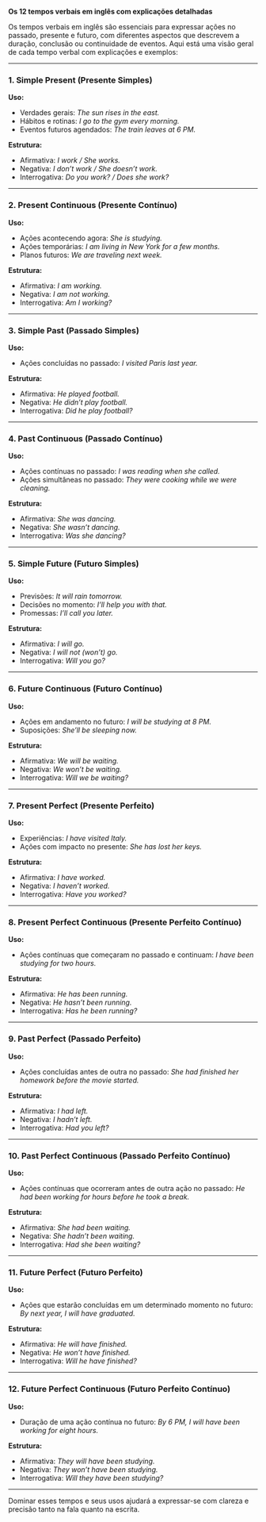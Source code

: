**Os 12 tempos verbais em inglês com explicações detalhadas**

Os tempos verbais em inglês são essenciais para expressar ações no passado, presente e futuro, com diferentes aspectos que descrevem a duração, conclusão ou continuidade de eventos. Aqui está uma visão geral de cada tempo verbal com explicações e exemplos:

---

### **1. Simple Present (Presente Simples)**
**Uso:**
- Verdades gerais: *The sun rises in the east.*
- Hábitos e rotinas: *I go to the gym every morning.*
- Eventos futuros agendados: *The train leaves at 6 PM.*

**Estrutura:**
- Afirmativa: *I work / She works.*
- Negativa: *I don’t work / She doesn’t work.*
- Interrogativa: *Do you work? / Does she work?*

---

### **2. Present Continuous (Presente Contínuo)**
**Uso:**
- Ações acontecendo agora: *She is studying.*
- Ações temporárias: *I am living in New York for a few months.*
- Planos futuros: *We are traveling next week.*

**Estrutura:**
- Afirmativa: *I am working.*
- Negativa: *I am not working.*
- Interrogativa: *Am I working?*

---

### **3. Simple Past (Passado Simples)**
**Uso:**
- Ações concluídas no passado: *I visited Paris last year.*

**Estrutura:**
- Afirmativa: *He played football.*
- Negativa: *He didn’t play football.*
- Interrogativa: *Did he play football?*

---

### **4. Past Continuous (Passado Contínuo)**
**Uso:**
- Ações contínuas no passado: *I was reading when she called.*
- Ações simultâneas no passado: *They were cooking while we were cleaning.*

**Estrutura:**
- Afirmativa: *She was dancing.*
- Negativa: *She wasn’t dancing.*
- Interrogativa: *Was she dancing?*

---

### **5. Simple Future (Futuro Simples)**
**Uso:**
- Previsões: *It will rain tomorrow.*
- Decisões no momento: *I’ll help you with that.*
- Promessas: *I’ll call you later.*

**Estrutura:**
- Afirmativa: *I will go.*
- Negativa: *I will not (won’t) go.*
- Interrogativa: *Will you go?*

---

### **6. Future Continuous (Futuro Contínuo)**
**Uso:**
- Ações em andamento no futuro: *I will be studying at 8 PM.*
- Suposições: *She’ll be sleeping now.*

**Estrutura:**
- Afirmativa: *We will be waiting.*
- Negativa: *We won’t be waiting.*
- Interrogativa: *Will we be waiting?*

---

### **7. Present Perfect (Presente Perfeito)**
**Uso:**
- Experiências: *I have visited Italy.*
- Ações com impacto no presente: *She has lost her keys.*

**Estrutura:**
- Afirmativa: *I have worked.*
- Negativa: *I haven’t worked.*
- Interrogativa: *Have you worked?*

---

### **8. Present Perfect Continuous (Presente Perfeito Contínuo)**
**Uso:**
- Ações contínuas que começaram no passado e continuam: *I have been studying for two hours.*

**Estrutura:**
- Afirmativa: *He has been running.*
- Negativa: *He hasn’t been running.*
- Interrogativa: *Has he been running?*

---

### **9. Past Perfect (Passado Perfeito)**
**Uso:**
- Ações concluídas antes de outra no passado: *She had finished her homework before the movie started.*

**Estrutura:**
- Afirmativa: *I had left.*
- Negativa: *I hadn’t left.*
- Interrogativa: *Had you left?*

---

### **10. Past Perfect Continuous (Passado Perfeito Contínuo)**
**Uso:**
- Ações contínuas que ocorreram antes de outra ação no passado: *He had been working for hours before he took a break.*

**Estrutura:**
- Afirmativa: *She had been waiting.*
- Negativa: *She hadn’t been waiting.*
- Interrogativa: *Had she been waiting?*

---

### **11. Future Perfect (Futuro Perfeito)**
**Uso:**
- Ações que estarão concluídas em um determinado momento no futuro: *By next year, I will have graduated.*

**Estrutura:**
- Afirmativa: *He will have finished.*
- Negativa: *He won’t have finished.*
- Interrogativa: *Will he have finished?*

---

### **12. Future Perfect Continuous (Futuro Perfeito Contínuo)**
**Uso:**
- Duração de uma ação contínua no futuro: *By 6 PM, I will have been working for eight hours.*

**Estrutura:**
- Afirmativa: *They will have been studying.*
- Negativa: *They won’t have been studying.*
- Interrogativa: *Will they have been studying?*

---

Dominar esses tempos e seus usos ajudará a expressar-se com clareza e precisão tanto na fala quanto na escrita.
